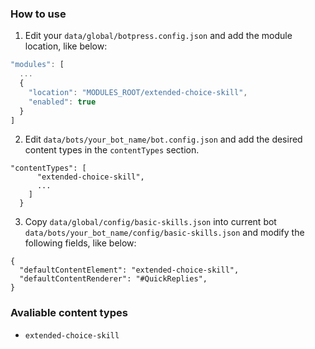 ### How to use

1. Edit your `data/global/botpress.config.json` and add the module location, like below:

```js
"modules": [
  ...
  {
    "location": "MODULES_ROOT/extended-choice-skill",
    "enabled": true
  }
]
```

2. Edit `data/bots/your_bot_name/bot.config.json` and add the desired content types in the `contentTypes` section.

```
"contentTypes": [
      "extended-choice-skill",
      ...
    ]
  }
```

3. Copy `data/global/config/basic-skills.json` into current bot `data/bots/your_bot_name/config/basic-skills.json` and modify the following fields, like below:

```
{
  "defaultContentElement": "extended-choice-skill",
  "defaultContentRenderer": "#QuickReplies",
}
```

### Avaliable content types

- `extended-choice-skill`
